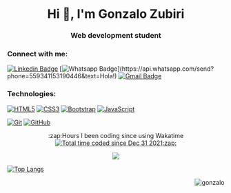 <!-- ### Hi there 👋 -->
<h1 align="center">Hi 👋, I'm Gonzalo Zubiri</h1>
<h3 align="center">Web development student</h3>

<h3 align="left">Connect with me:</h3>
<p align="left"></p> 

[![Linkedin Badge](https://img.shields.io/badge/-LinkedIn-blue?style=flat-square&logo=Linkedin&logoColor=white&link=https://www.linkedin.com/in/gonzalo-zubiri-6b7b581b7/)](https://www.linkedin.com/in/gonzalo-zubiri-6b7b581b7/)
[![Whatsapp Badge](https://img.shields.io/badge/-Whatsapp-4CA143?style=flat-square&labelColor=4CA143&logo=whatsapp&logoColor=white&link=https://api.whatsapp.com/send?phone=559341153190446&text=Hola!)](https://api.whatsapp.com/send?phone=559341153190446&text=Hola!)
[![Gmail Badge](https://img.shields.io/badge/-Gmail-c14438?style=flat-square&logo=Gmail&logoColor=white&link=mailto:gonzalozubiri24@gmail.com)](mailto:gonzalozubiri24@gmail.com)

<h3 align="left">Technologies:</h3>
<p align="left"></p> 

[![HTML5](https://img.shields.io/badge/-HTML5-E34F26?style=flat-square&logo=html5&logoColor=white&link=https://github.com/GonzaloZubiri/)](https://github.com/GonzaloZubiri/)
[![CSS3](https://img.shields.io/badge/-CSS3-1572B6?style=flat-square&logo=css3&link=https://github.com/GonzaloZubiri/)](https://github.com/GonzaloZubiri/)
[![Bootstrap](https://img.shields.io/badge/-Bootstrap-563D7C?style=flat-square&logo=bootstrap&link=https://github.com/GonzaloZubiri/)](https://github.com/GonzaloZubiri/)
[![JavaScript](https://img.shields.io/badge/-JavaScript-black?style=flat-square&logo=javascript&link=https://github.com/GonzaloZubiri/)](https://github.com/GonzaloZubiri/)

[![Git](https://img.shields.io/badge/-Git-black?style=flat-square&logo=git&link=https://github.com/GonzaloZubiri/)](https://github.com/GonzaloZubiri/)
[![GitHub](https://img.shields.io/badge/-GitHub-181717?style=flat-square&logo=github&link=https://github.com/GonzaloZubiri/)](https://github.com/GonzaloZubiri/)

<p align="center">
:zap:Hours I been coding since using Wakatime <a href="https://wakatime.com/@f13193fe-32f7-478a-9c14-85c657c05b2f"><img src="https://wakatime.com/badge/user/f13193fe-32f7-478a-9c14-85c657c05b2f.svg" alt="Total time coded since Dec 31 2021">:zap:                                               </p>

  
<p align="center"><img src="https://github-readme-stats.vercel.app/api?username=GonzaloZubiri&&show_icons=true&title_color=00fa9a&icon_color=00c87b&text_color=00fa9a&bg_color=191919&count_private=true"></p> 

[![Top Langs](https://github-readme-stats.vercel.app/api/top-langs/?username=GonzaloZubiri&bg_color=000000&text_color=FFFFFF&title_color=159E4A&langs_count=10&card_width=1000&layout=compact)](https://github.com/GonzaloZubiri/github-readme-stats)

<p align="right"> <img src="https://komarev.com/ghpvc/?username=gonzalo&label=Profile%20views&color=0e75b6&style=flat" alt="gonzalo" /> </p>

